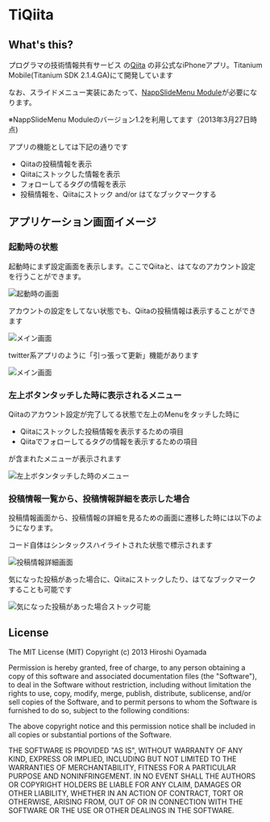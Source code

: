 # TiQiita

## What's this?

プログラマの技術情報共有サービス の[Qiita](http://qiita.com/) の非公式なiPhoneアプリ。Titanium Mobile(Titanium SDK 2.1.4.GA)にて開発しています


なお、スライドメニュー実装にあたって、[NappSlideMenu Module](https://github.com/viezel/NappSlideMenu)が必要になります。

※NappSlideMenu Moduleのバージョン1.2を利用してます（2013年3月27日時点)


アプリの機能としては下記の通りです

- Qiitaの投稿情報を表示
- Qiitaにストックした情報を表示
- フォローしてるタグの情報を表示
- 投稿情報を、Qiitaにストック and/or はてなブックマークする


## アプリケーション画面イメージ

### 起動時の状態

起動時にまず設定画面を表示します。ここでQiitaと、はてなのアカウント設定を行うことができます。

![起動時の画面](https://s3-ap-northeast-1.amazonaws.com/tiqiita/config.png)

アカウントの設定をしてない状態でも、Qiitaの投稿情報は表示することができます

![メイン画面](https://s3-ap-northeast-1.amazonaws.com/tiqiita/mainWindow.png)

twitter系アプリのように「引っ張って更新」機能があります

![メイン画面](https://s3-ap-northeast-1.amazonaws.com/tiqiita/downloading.png)

### 左上ボタンタッチした時に表示されるメニュー

Qiitaのアカウント設定が完了してる状態で左上のMenuをタッチした時に

- Qiitaにストックした投稿情報を表示するための項目
- Qiitaでフォローしてるタグの情報を表示するための項目

が含まれたメニューが表示されます

![左上ボタンタッチした時のメニュー](https://s3-ap-northeast-1.amazonaws.com/tiqiita/slidemenu.png)


### 投稿情報一覧から、投稿情報詳細を表示した場合

投稿情報画面から、投稿情報の詳細を見るための画面に遷移した時には以下のようになります。

コード自体はシンタックスハイライトされた状態で標示されます

![投稿情報詳細画面](https://s3-ap-northeast-1.amazonaws.com/tiqiita/detail.png)


気になった投稿があった場合に、Qiitaにストックしたり、はてなブックマークすることも可能です

![気になった投稿があった場合ストック可能](https://s3-ap-northeast-1.amazonaws.com/tiqiita/postDialog.png)


## License

The MIT License (MIT)
Copyright (c) 2013 Hiroshi Oyamada

Permission is hereby granted, free of charge, to any person obtaining a copy of this software and associated documentation files (the "Software"), to deal in the Software without restriction, including without limitation the rights to use, copy, modify, merge, publish, distribute, sublicense, and/or sell copies of the Software, and to permit persons to whom the Software is furnished to do so, subject to the following conditions:

The above copyright notice and this permission notice shall be included in all copies or substantial portions of the Software.

THE SOFTWARE IS PROVIDED "AS IS", WITHOUT WARRANTY OF ANY KIND, EXPRESS OR IMPLIED, INCLUDING BUT NOT LIMITED TO THE WARRANTIES OF MERCHANTABILITY, FITNESS FOR A PARTICULAR PURPOSE AND NONINFRINGEMENT. IN NO EVENT SHALL THE AUTHORS OR COPYRIGHT HOLDERS BE LIABLE FOR ANY CLAIM, DAMAGES OR OTHER LIABILITY, WHETHER IN AN ACTION OF CONTRACT, TORT OR OTHERWISE, ARISING FROM, OUT OF OR IN CONNECTION WITH THE SOFTWARE OR THE USE OR OTHER DEALINGS IN THE SOFTWARE.

